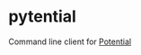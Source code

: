 # pytential

Command line client for [Potential](https://play.google.com/store/apps/details?id=com.paranoidgems.potential)

